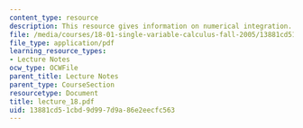```yaml
---
content_type: resource
description: This resource gives information on numerical integration.
file: /media/courses/18-01-single-variable-calculus-fall-2005/13881cd51cbd9d997d9a86e2eecfc563_lecture_18.pdf
file_type: application/pdf
learning_resource_types:
- Lecture Notes
ocw_type: OCWFile
parent_title: Lecture Notes
parent_type: CourseSection
resourcetype: Document
title: lecture_18.pdf
uid: 13881cd5-1cbd-9d99-7d9a-86e2eecfc563
---
```

